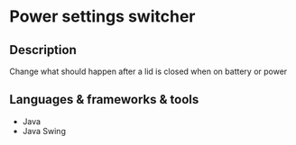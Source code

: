 <h1>Power settings switcher</h1>
<h2>Description</h2>
<p>Change what should happen after a lid is closed when on battery or power</p>
<h2>Languages & frameworks & tools</h2>
<ul>
  <li>Java</li>
  <li>Java Swing</li>
</ul>
